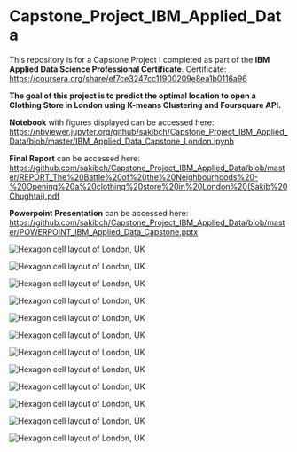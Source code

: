 # Capstone_Project_IBM_Applied_Data

This repository is for a Capstone Project I completed as part of the **IBM Applied Data Science Professional Certificate**. Certificate:
https://coursera.org/share/ef7ce3247cc11900209e8ea1b0116a96

**The goal of this project is to predict the optimal location to open a Clothing Store in London using K-means Clustering and Foursquare API.**

**Notebook** with figures displayed can be accessed here: 
https://nbviewer.jupyter.org/github/sakibch/Capstone_Project_IBM_Applied_Data/blob/master/IBM_Applied_Data_Capstone_London.ipynb

**Final Report** can be accessed here:
https://github.com/sakibch/Capstone_Project_IBM_Applied_Data/blob/master/REPORT_The%20Battle%20of%20the%20Neighbourhoods%20-%20Opening%20a%20clothing%20store%20in%20London%20(Sakib%20Chughtai).pdf

**Powerpoint Presentation** can be accessed here:
https://github.com/sakibch/Capstone_Project_IBM_Applied_Data/blob/master/POWERPOINT_IBM_Applied_Data_Capstone.pptx


![Hexagon cell layout of London, UK](https://github.com/sakibch/Capstone_Project_IBM_Applied_Data/blob/master/all_figures/figure1.png)

![Hexagon cell layout of London, UK](https://github.com/sakibch/Capstone_Project_IBM_Applied_Data/blob/master/all_figures/figure2.png)

![Hexagon cell layout of London, UK](https://github.com/sakibch/Capstone_Project_IBM_Applied_Data/blob/master/all_figures/figure3.png)

![Hexagon cell layout of London, UK](https://github.com/sakibch/Capstone_Project_IBM_Applied_Data/blob/master/all_figures/figure4.png)

![Hexagon cell layout of London, UK](https://github.com/sakibch/Capstone_Project_IBM_Applied_Data/blob/master/all_figures/figure%208.png)

![Hexagon cell layout of London, UK](https://github.com/sakibch/Capstone_Project_IBM_Applied_Data/blob/master/all_figures/figure6.png)

![Hexagon cell layout of London, UK](https://github.com/sakibch/Capstone_Project_IBM_Applied_Data/blob/master/all_figures/figure10.png)

![Hexagon cell layout of London, UK](https://github.com/sakibch/Capstone_Project_IBM_Applied_Data/blob/master/all_figures/figure10.2.png)

![Hexagon cell layout of London, UK](https://github.com/sakibch/Capstone_Project_IBM_Applied_Data/blob/master/all_figures/figure12.png)

![Hexagon cell layout of London, UK](https://github.com/sakibch/Capstone_Project_IBM_Applied_Data/blob/master/all_figures/figure13.png)

![Hexagon cell layout of London, UK](https://github.com/sakibch/Capstone_Project_IBM_Applied_Data/blob/master/all_figures/figure11.png)

![Hexagon cell layout of London, UK](https://github.com/sakibch/Capstone_Project_IBM_Applied_Data/blob/master/all_figures/ssd.png)


